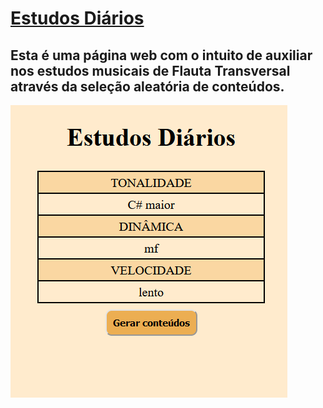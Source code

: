 # <a href="https://marcosrocha-br.github.io/estudos-flauta/">Estudos Diários</a> 
## Esta é uma página web com o intuito de auxiliar nos estudos musicais de Flauta Transversal através da seleção aleatória de conteúdos.

<a href="https://marcosrocha-br.github.io/estudos-flauta/">![Capa do site!](img/capa.png "Capa do site")</a>
